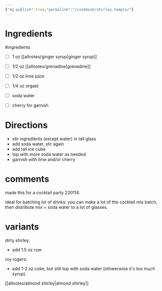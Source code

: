 ```yaml
---
{"dg-publish":true,"permalink":"/cookbook/shirley-temple/"}
---
```



# Ingredients
#ingredients 
* [ ] 1 oz [[allnotes/ginger syrup\|ginger syrup]]
* [ ] 1/2 oz [[allnotes/grenadine\|grenadine]]
* [ ] 1/2 oz lime juice
* [ ] 1/4 oz orgaet
* [ ] soda water
* [ ] cherry for garnish


# Directions

* stir ingredients (except water) in tall glass
* add soda water, stir again
* add tall ice cube
* top with more soda water as needed
* garnish with lime and/or cherry

# comments

made this for a cocktail party 230114.

ideal for batching lot of drinks:  you can make a lot of the cocktail mix batch, then distribute mix + soda water to a lot of glasses.

# variants

dirty shirley:
 - add 1.5 oz rum

roy rogers:
 - add 1-2 oz coke, but still top with soda water (othwerwise it's too much syrup).

[[allnotes/almond shirley\|almond shirley]]

